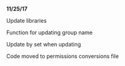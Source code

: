 **11/25/17**

Update libraries

Function for updating group name

Update by set when updating

Code moved to permissions conversions file
